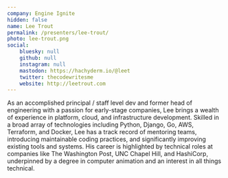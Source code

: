 ```yaml
---
company: Engine Ignite
hidden: false
name: Lee Trout
permalink: /presenters/lee-trout/
photo: lee-trout.png
social:
    bluesky: null
    github: null
    instagram: null
    mastodon: https://hachyderm.io/@leet
    twitter: thecodewritesme
    website: http://leetrout.com
---
```


As an accomplished principal / staff level dev and former head of engineering with a passion for early-stage companies, Lee brings a wealth of experience in platform, cloud, and infrastructure development. Skilled in a broad array of technologies including Python, Django, Go, AWS, Terraform, and Docker, Lee has a track record of mentoring teams, introducing maintainable coding practices, and significantly improving existing tools and systems. His career is highlighted by technical roles at companies like The Washington Post, UNC Chapel Hill, and HashiCorp, underpinned by a degree in computer animation and an interest in all things technical.
